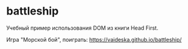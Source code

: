 # battleship
Учебный пример использования DOM из книги Head First.

Игра "Морской бой", поиграть:
https://vaideska.github.io/battleship/
